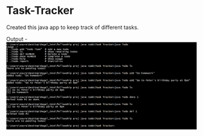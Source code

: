 # Task-Tracker
Created this java app to keep track of different tasks.

Output - <br>
![Screenshot](output.png)
